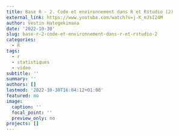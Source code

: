 ```yaml
---
title: Base R - 2. Code et environnement dans R et Rstudio (2)
external_link: https://www.youtube.com/watch?v=j-K_mJsI24M
author: Vestin Hategekimana
date: '2022-10-30'
slug: base-r-2-code-et-environnement-dans-r-et-rstudio-2
categories:
  - R
tags:
  - r
  - statistiques
  - video
subtitle: ''
summary: ''
authors: []
lastmod: '2022-10-30T16:04:12+01:00'
featured: no
image:
  caption: ''
  focal_point: ''
  preview_only: no
projects: []
---
```

